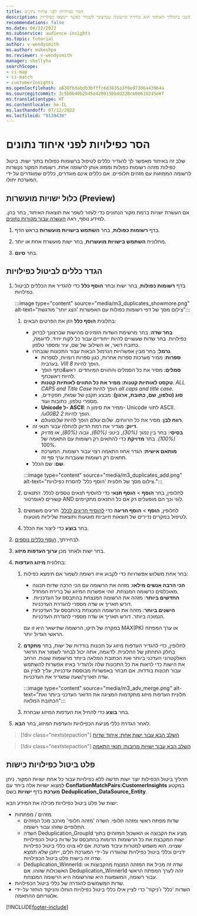 ```yaml
---
title: הסר כפילויות לפני איחוד נתונים
description: השלב השני בתהליך האיחוד הוא בחירת הרשומה שברצונך לשמור כאשר יימצאו כפילויות.
recommendations: false
ms.date: 04/22/2022
ms.subservice: audience-insights
ms.topic: tutorial
author: v-wendysmith
ms.author: mukeshpo
ms.reviewer: v-wendysmith
manager: shellyha
searchScope:
- ci-map
- ci-match
- customerInsights
ms.openlocfilehash: a838fbdabdb3bfffc6d3835a3f0e97306a43964a
ms.sourcegitcommit: 3c5b0b40b2b45e420015bbdd228ce0e610245e6f
ms.translationtype: HT
ms.contentlocale: he-IL
ms.lasthandoff: 07/12/2022
ms.locfileid: "9139430"
---
```

# <a name="remove-duplicates-before-unifying-data"></a>הסר כפילויות לפני איחוד נתונים

שלב זה באיחוד מאפשר לך להגדיר כללים לטיפול ברשומות כפולות בתוך ישות. *ביטול כפילות* מזהה רשומות כפולות וממזג אותן לרשומה אחת. רשומות המקור נקשרות לרשומה הממוזגת עם מזהים חלופיים. אם כללים אינם מוגדרים, כללים שמוגדרים על ידי המערכת יחולו.

## <a name="include-enriched-entities-preview"></a>כלול ישויות מועשרות (Preview)

אם העשרת ישויות ברמת מקור הנתונים כדי לעזור לשפר את תוצאות האיחוד, בחר בהן. למידע נוסף, ראה [העשרה עבור מקורות נתונים](data-sources-enrichment.md).

1. בדף **רשומות כפולות**, בחר **השתמש בישויות מועשרות** בראש הדף.

1. מחלונית **השתמש בישויות מועשרות**, בחר ישות מועשרת אחת או יותר.

1. בחר **סיום**.

## <a name="define-deduplication-rules"></a>הגדר כללים לביטול כפילויות

1. בדף **רשומות כפולות**, בחר ישות ובחר **הוסף כלל** כדי להגדיר את הכללים לביטול כפילויות.

   :::image type="content" source="media/m3_duplicates_showmore.png" alt-text="צילום מסך של דפי רשומות כפולות עם האפשרות 'הצג יותר' מודגשת":::

   1. בחלונית **הוסף כלל** הזן את הפרטים הבאים:
      - **בחר שדה**: בחר מרשימת השדות הזמינים מהישות שברצונך לבדוק כפילויות. בחר שדות שעשויים להיות ייחודיים עבור כל לקוח יחיד. לדוגמה, כתובת דואר, או השילוב של שם, עיר ומספר טלפון.
      - **נרמל**: בחר מבין אפשרויות הנרמול הבאות עבור התכונות שנבחרו.
        - **ספרות**: ממיר מערכות ספרות אחרות, כגון ספרות רומיות, לספרות בערבית. *VIII* הופך להיות *8*.
        - **סמלים**: מסיר את כל הסמלים והתווים המיוחדים. *ראש&כתף* הופך להיות *ראשכתף*.
        - **טקסט לאותיות קטנות: ממיר את כל התווים לאותיות קטנות**. *ALL CAPS and Title Case* הופך להיות *all caps and title case*.
        - **סוג (טלפון, שם, כתובת, ארגון)**: מבצע תקנון של שמות, תפקידים, מספרי טלפון, כתובות ועוד.
        - **Unicode ל- ASCII**: ממיר את סימון ה- Unicode לתווי ASCII. */u00B2* הופך להיות *2*.
        - **רווח לבן**: מסיר את כל הרווחים. *שלום   עולם* הופך להיות *שלוםעולם*.
      - **דיוק**: מגדיר את רמת הדיוק להחלה עבור תנאי זה.
        - **בסיסי**: בחר בין *נמוך (30%)*, *בינוני (60%)*, *גבוה (80%)*, או *מדויק (100%)*. בחר **מדויקת** כדי להתאים רק רשומות עם התאמה של 100%.
        - **מותאם אישית**: הגדר אחוז התאמה רצוי עבור רשומות. המערכת תתאים רק רשומות שעוברות ערך סף זה.
      - **שם**: שם הכלל.

      :::image type="content" source="media/m3_duplicates_add.png" alt-text="צילום מסך של חלונית 'הוסף כלל' להסרת כפילויות.":::

   1. לחלופין, בחר **הוסף** > **הוסף תנאי** כדי להוסיף תנאים נוספים לכלל. התנאים קשורים לאופרטור AND לוגי וכך הם מופעלים רק אם כל התנאים מתקיימים.

   1. לחלופין, **הוסף** > **הוסף חריגה** כדי [להוסיף חריגים לכלל](match-entities.md#add-exceptions-to-a-rule). חריגים משמשים לטיפול במקרים נדירים של תוצאות חיוביות מוטעות ותוצאות שליליות מוטעות.

   1. בחר **בוצע** כדי ליצור את הכלל.

1. לבחירתך, [הוסף כללים נוספים](#define-deduplication-rules).

1. בחר ישות ולאחר מכן **ערוך העדפות מיזוג**.

1. בחלונית **מיזוג העדפות**:
   1. בחר אחת משלוש אפשרויות כדי לקבוע איזו רשומה לשמור אם תימצא כפילות:
      - **הכי הרבה אנשים מילאו**: מזהה את הרשומה עם הכי הרבה שדות תכונה מאוכלסים כרשומה המנצחת. זוהי אפשרות המיזוג של ברירת המחדל.
      - **החדשים ביותר**: מזהה את הרשומה המנצחת בהתבסס על העדכניות. דורש תאריך או שדה מספרי להגדרת העדכניות.
      - **הישנים ביותר**: מזהה את הרשומה המנצחת בהתבסס על העדכניות הנמוכה ביותר. דורש תאריך או שדה מספרי להגדרת העדכניות.
      
      במקרה של תיקו, הרשומה שתישאר היא זו עם MAX(PK)‎ או ערך המפתח הראשי הגדול יותר.
      
   1. לחלופין, כדי להגדיר העדפות מיזוג על תכונות בודדות של ישות, בחר **מתקדם** בחלק התחתון של החלונית. לדוגמה, אתה יכול לבחור לשמור את הדואר האלקטרוני העדכני ביותר ואת הכתובת המלאה ביותר מרשומות שונות. הרחב את הישות כדי לראות את כל התכונות שלה ולהגדיר באיזו אפשרות להשתמש עבור תכונות בודדות. אם תבחר באפשרות מבוססת עדכניות, עליך לציין גם שדה תאריך/שעה שמגדיר את העדכניות.

      :::image type="content" source="media/m3_adv_merge.png" alt-text="חלונית העדפות מיזוג מתקדמות המציגה את הדואר העדכני ביותר ואת הכתובת המלאה":::

   1. בחר **בוצע** כדי להחיל את העדפות המיזוג שבחרת.

1. לאחר הגדרת כללי מניעת הכפילויות והעדפות המיזוג, בחר **הבא**.
  
> [!div class="nextstepaction"]
> [השלב הבא עבור ישות אחת: איחוד שדות](merge-entities.md)

> [!div class="nextstepaction"]
> [השלב הבא עבור ישויות מרובות: תנאי התאמה](match-entities.md)

## <a name="deduplication-output-as-an-entity"></a>פלט ביטול כפילויות כישות

תהליך ביטול הכפילות יוצר ישות חדשה ללא כפילויות עבור כל אחת ישויות המקור. ניתן למצוא ישויות אלה ביחד עם **ConflationMatchPairs:CustomerInsights** במקטע **מערכת** בדף **ישויות** בשם **Deduplication_DataSource_Entity**.

ישות של פלט ביטול כפילויות מכילה את המידע הבא:

- מזהים / מפתחות
  - שדות מפתח ראשי ומזהה חלופי. השדה 'מזהה חלופי' מורכב מכל המזהים החלופיים שזוהו עבור רשומה.
  - השדה Deduplication_GroupId מציג את הקבוצה או האשכול המזוהים בתוך ישות המקבצת את כל הרשומות הדומות בהתבסס על שדות ביטול הכפילויות שצוינו. הוא משמש למטרות עיבוד מערכת. אם לא צוינו כללי ביטול כפילויות ידניים וכללי ביטול כפילויות שהוגדרו על-ידי המערכת חלים, ייתכן שלא תמצא שדה זה בישות פלט ביטול הכפילויות.
  - Deduplication_WinnerId: שדה זה מכיל את המזהה המנצח מהקבוצות או האשכולות שזוהו. אם Deduplication_WinnerId זהה לערך המפתח הראשי עבור רשומה, המשמעות היא שהרשומה היא הרשומה המנצחת.
- שדות המשמשים להגדרה של כללי ביטול הכפילויות.
- השדות 'כלל' ו'ניקוד' כדי לציין אילו כללי ביטול כפילויות הוחלו והניקוד הוחזר על-ידי אלגוריתם ההתאמה.

[!INCLUDE[footer-include](includes/footer-banner.md)]
